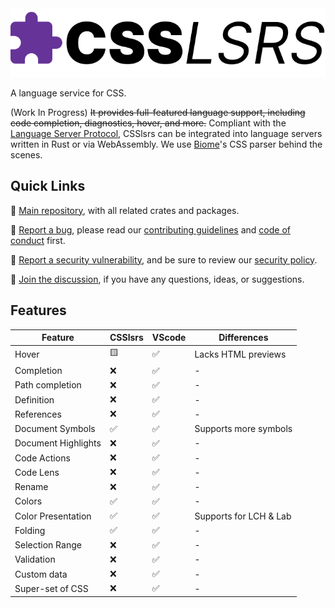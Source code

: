 <picture>
  <source media="(prefers-color-scheme: dark)" srcset="https://raw.githubusercontent.com/web-lsp/weblsp/refs/heads/main/.github/assets/CSSlsrs_logo_dark.svg" />
  <img alt="WEBlsp logo" src="https://raw.githubusercontent.com/web-lsp/weblsp/refs/heads/main/.github/assets/CSSlsrs_logo_light.svg" />
</picture>

A language service for CSS.

(Work In Progress) ~~It provides full-featured language support, including code completion, diagnostics, hover, and more.~~ Compliant with the [Language Server Protocol](https://microsoft.github.io/language-server-protocol/), CSSlsrs can be integrated into language servers written in Rust or via WebAssembly. We use [Biome](https://biomejs.dev/)'s CSS parser behind the scenes.

## Quick Links

📖 [Main repository](https://github.com/web-lsp/weblsp/), with all related crates and packages.

🐛 [Report a bug](https://github.com/web-lsp/weblsp/issues), please read our [contributing guidelines](https://github.com/web-lsp/weblsp/blob/main/CONTRIBUTING.md) and [code of conduct](https://github.com/web-lsp/weblsp/blob/main/CODE_OF_CONDUCT.md) first.

🚨 [Report a security vulnerability](https://github.com/web-lsp/weblsp/security/advisories/new), and be sure to review our [security policy](https://github.com/web-lsp/weblsp/blob/main/SECURITY.md).

💬 [Join the discussion](https://github.com/web-lsp/weblsp/discussions), if you have any questions, ideas, or suggestions.

## Features

| Feature             | CSSlsrs | VScode | Differences            |
| ------------------- | ------- | ------ | ---------------------- |
| Hover               | 🟨       | ✅      | Lacks HTML previews    |
| Completion          | ❌       | ✅      | -                      |
| Path completion     | ❌       | ✅      | -                      |
| Definition          | ❌       | ✅      | -                      |
| References          | ❌       | ✅      | -                      |
| Document Symbols    | ✅       | ✅      | Supports more symbols  |
| Document Highlights | ❌       | ✅      | -                      |
| Code Actions        | ❌       | ✅      | -                      |
| Code Lens           | ❌       | ✅      | -                      |
| Rename              | ❌       | ✅      | -                      |
| Colors              | ✅       | ✅      | -                      |
| Color Presentation  | ✅       | ✅      | Supports for LCH & Lab |
| Folding             | ✅       | ✅      | -                      |
| Selection Range     | ❌       | ✅      | -                      |
| Validation          | ❌       | ✅      | -                      |
| Custom data         | ❌       | ✅      | -                      |
| Super-set of CSS    | ❌       | ✅      | -                      |
